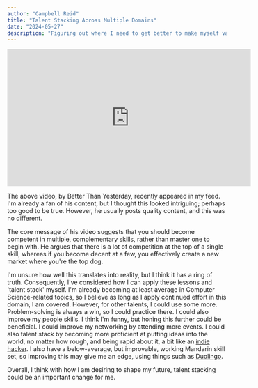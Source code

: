 ```yaml
---
author: "Campbell Reid"
title: "Talent Stacking Across Multiple Domains"
date: "2024-05-27"
description: "Figuring out where I need to get better to make myself valuable."
---
```


<iframe width="560" height="315" src="https://www.youtube-nocookie.com/embed/TW2Kr0l2kGg?si=l9YVOkJCGQh0CRTa" title="YouTube video player" frameborder="0" allow="accelerometer; autoplay; clipboard-write; encrypted-media; gyroscope; picture-in-picture; web-share" referrerpolicy="strict-origin-when-cross-origin" allowfullscreen></iframe>

The above video, by Better Than Yesterday, recently appeared in my feed. I'm already a fan of his content, but I thought this looked intriguing; perhaps too good to be true. However, he usually posts quality content, and this was no different.

The core message of his video suggests that you should become competent in multiple, complementary skills, rather than master one to begin with. He argues that there is a lot of competition at the top of a single skill, whereas if you become decent at a few, you effectively create a new market where you're the top dog.

I'm unsure how well this translates into reality, but I think it has a ring of truth. Consequently, I've considered how I can apply these lessons and 'talent stack' myself. I'm already becoming at least average in Computer Science-related topics, so I believe as long as I apply continued effort in this domain, I am covered. However, for other talents, I could use some more. Problem-solving is always a win, so I could practice there. I could also improve my people skills. I think I'm funny, but honing this further could be beneficial. I could improve my networking by attending more events. I could also talent stack by becoming more proficient at putting ideas into the world, no matter how rough, and being rapid about it, a bit like an [indie hacker](https://www.indiehackers.com/). I also have a below-average, but improvable, working Mandarin skill set, so improving this may give me an edge, using things such as [Duolingo](https://www.duolingo.com/).

Overall, I think with how I am desiring to shape my future, talent stacking could be an important change for me.